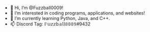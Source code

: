 - 👋 Hi, I’m @Fuzzball0009!
- 👀 I’m interested in coding programs, applications, and websites!
- 🌱 I’m currently learning Python, Java, and C++.
- 📫 Discord Tag: 𝔽𝕦𝕫𝕫𝕓𝕒𝕝𝕝𝟘𝟘𝟘𝟡#9432

<!---
Fuzzball0009/Fuzzball0009 is a ✨ special ✨ repository because its `README.md` (this file) appears on your GitHub profile.
You can click the Preview link to take a look at your changes.
--->
